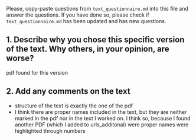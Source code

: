 

Please, copy-paste questions from `text_questionnaire.md` into this file and answer the questions.
If you have done so, please check if `text_questionnaire.md` has been updated and has new questions.

## 1. Describe why you chose this specific version of the text. Why others, in your opinion, are worse?

pdf found for this version

## 2. Add any comments on the text

- structure of the text is exactly the one of the pdf
- I think there are proper names included in the text, but they are neither marked in the pdf nor in the text I worked on. I think so, because I found another PDF (which I added to urls_additonal) were proper names were highlighted through numbers
